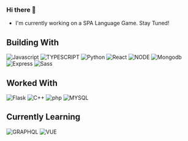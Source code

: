 ### Hi there 👋

<!--
**Draginto/draginto** is a ✨ _special_ ✨ repository because its `README.md` (this file) appears on your GitHub profile.

Here are some ideas to get you started:

- 🔭 I’m currently working on ...
- 🌱 I’m currently learning ...
- 👯 I’m looking to collaborate on ...
- 🤔 I’m looking for help with ...
- 💬 Ask me about ...
- 📫 How to reach me: ...
- 😄 Pronouns: ...
- ⚡ Fun fact: ...
-->

- I'm currently working on a SPA Language Game. Stay Tuned!

## Building With
![Javascript](https://img.shields.io/badge/JAVASCRIPT-%23F7DF1E?logo=javascript&style=for-the-badge&logoColor=%23000)
![TYPESCRIPT](https://img.shields.io/badge/TYPESCRIPT-%233178C6?logo=typescript&style=for-the-badge&logoColor=%23fff)
![Python](https://img.shields.io/badge/Python-%233776AB?logo=python&style=for-the-badge&logoColor=%23fff)
![React](https://img.shields.io/badge/React-%2361DAFB?logo=react&style=for-the-badge&logoColor=%23000)
![NODE](https://img.shields.io/badge/Node-%23339933?logo=Node.js&style=for-the-badge&logoColor=%23fff)
![Mongodb](https://img.shields.io/badge/MongoDB-%2347A248?logo=mongodb&style=for-the-badge&logoColor=%23fff)
![Express](https://img.shields.io/badge/express-%23000?logo=express&style=for-the-badge&logoColor=%23fff)
![Sass](https://img.shields.io/badge/sass-%23CC6699?logo=sass&style=for-the-badge&logoColor=%23fff)

## Worked With
![Flask](https://img.shields.io/badge/Flask-%23000?logo=flask&style=for-the-badge&logoColor=%23fff)
![C++](https://img.shields.io/badge/C++-%2300599C?logo=cplusplus&style=for-the-badge&logoColor=%23fff)
![php](https://img.shields.io/badge/PHP-%23777BB4?logo=php&style=for-the-badge&logoColor=%23fff)
![MYSQL](https://img.shields.io/badge/mysql-%234479A1?logo=mysql&style=for-the-badge&logoColor=%23fff)

## Currently Learning
![GRAPHQL](https://img.shields.io/badge/graphql-%23E10098?logo=graphql&style=for-the-badge&logoColor=%23fff)
![VUE](https://img.shields.io/badge/vue.js-%234FC08D?logo=vue.js&style=for-the-badge&logoColor=%23fff)
